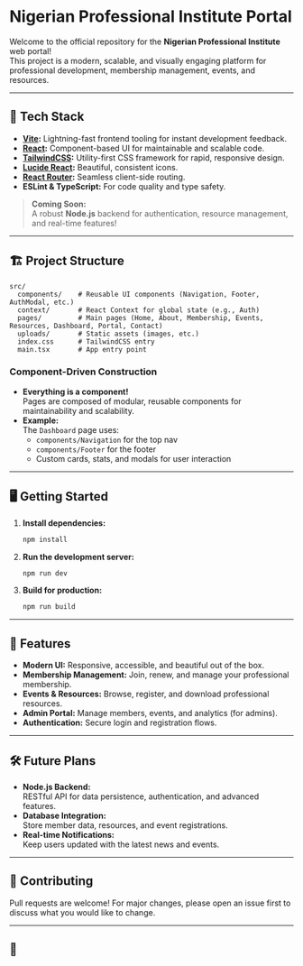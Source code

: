 # Nigerian Professional Institute Portal

Welcome to the official repository for the **Nigerian Professional Institute** web portal!  
This project is a modern, scalable, and visually engaging platform for professional development, membership management, events, and resources.

---

## 🚀 Tech Stack

- **[Vite](https://vitejs.dev/):** Lightning-fast frontend tooling for instant development feedback.
- **[React](https://react.dev/):** Component-based UI for maintainable and scalable code.
- **[TailwindCSS](https://tailwindcss.com/):** Utility-first CSS framework for rapid, responsive design.
- **[Lucide React](https://lucide.dev/):** Beautiful, consistent icons.
- **[React Router](https://reactrouter.com/):** Seamless client-side routing.
- **ESLint & TypeScript:** For code quality and type safety.

> **Coming Soon:**  
> A robust **Node.js** backend for authentication, resource management, and real-time features!

---

## 🏗️ Project Structure

```
src/
  components/    # Reusable UI components (Navigation, Footer, AuthModal, etc.)
  context/       # React Context for global state (e.g., Auth)
  pages/         # Main pages (Home, About, Membership, Events, Resources, Dashboard, Portal, Contact)
  uploads/       # Static assets (images, etc.)
  index.css      # TailwindCSS entry
  main.tsx       # App entry point
```

### Component-Driven Construction

- **Everything is a component!**  
  Pages are composed of modular, reusable components for maintainability and scalability.
- **Example:**  
  The `Dashboard` page uses:
  - `components/Navigation` for the top nav
  - `components/Footer` for the footer
  - Custom cards, stats, and modals for user interaction

---

## 🖥️ Getting Started

1. **Install dependencies:**
   ```sh
   npm install
   ```
2. **Run the development server:**
   ```sh
   npm run dev
   ```
3. **Build for production:**
   ```sh
   npm run build
   ```

---

## 🌟 Features

- **Modern UI:** Responsive, accessible, and beautiful out of the box.
- **Membership Management:** Join, renew, and manage your professional membership.
- **Events & Resources:** Browse, register, and download professional resources.
- **Admin Portal:** Manage members, events, and analytics (for admins).
- **Authentication:** Secure login and registration flows.

---

## 🛠️ Future Plans

- **Node.js Backend:**  
  RESTful API for data persistence, authentication, and advanced features.
- **Database Integration:**  
  Store member data, resources, and event registrations.
- **Real-time Notifications:**  
  Keep users updated with the latest news and events.

---

## 🤝 Contributing

Pull requests are welcome! For major changes, please open an issue first to discuss what you would like to change.

---

## 📄